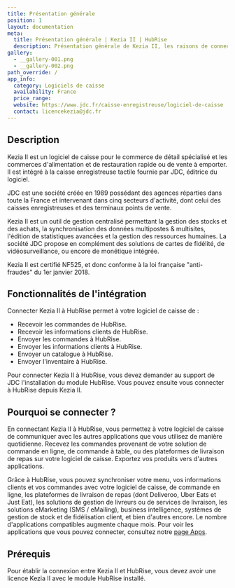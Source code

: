 ```yaml
---
title: Présentation générale
position: 1
layout: documentation
meta:
  title: Présentation générale | Kezia II | HubRise
  description: Présentation générale de Kezia II, les raisons de connecter votre caisse à HubRise et les fonctionnalités de l'intégration avec HubRise.
gallery:
  - __gallery-001.png
  - __gallery-002.png
path_override: /
app_info:
  category: Logiciels de caisse
  availability: France
  price_range:
  website: https://www.jdc.fr/caisse-enregistreuse/logiciel-de-caisse
  contact: licencekezia@jdc.fr
---
```


## Description

Kezia II est un logiciel de caisse pour le commerce de détail spécialisé et les commerces d'alimentation et de restauration rapide ou de vente à emporter. Il est intégré à la caisse enregistreuse tactile fournie par JDC, éditrice du logiciel.

JDC est une société créée en 1989 possédant des agences réparties dans toute la France et intervenant dans cinq secteurs d'activité, dont celui des caisses enregistreuses et des terminaux points de vente.

Kezia II est un outil de gestion centralisé permettant la gestion des stocks et des achats, la synchronisation des données multipostes & multisites, l'édition de statistiques avancées et la gestion des ressources humaines. La société JDC propose en complément des solutions de cartes de fidélité, de vidéosurveillance, ou encore de monétique intégrée.

Kezia II est certifié NF525, et donc conforme à la loi française "anti-fraudes" du 1er janvier 2018.

## Fonctionnalités de l'intégration

Connecter Kezia II à HubRise permet à votre logiciel de caisse de :

- Recevoir les commandes de HubRise.
- Recevoir les informations clients de HubRise.
- Envoyer les commandes à HubRise.
- Envoyer les informations clients à HubRise.
- Envoyer un catalogue à HubRise.
- Envoyer l'inventaire à HubRise.

Pour connecter Kezia II à HubRise, vous devez demander au support de JDC l'installation du module HubRise. Vous pouvez ensuite vous connecter à HubRise depuis Kezia II.

## Pourquoi se connecter ?

En connectant Kezia II à HubRise, vous permettez à votre logiciel de caisse de communiquer avec les autres applications que vous utilisez de manière quotidienne. Recevez les commandes provenant de votre solution de commande en ligne, de commande à table, ou des plateformes de livraison de repas sur votre logiciel de caisse. Exportez vos produits vers d'autres applications.

Grâce à HubRise, vous pouvez synchroniser votre menu, vos informations clients et vos commandes avec votre logiciel de caisse, de commande en ligne, les plateformes de livraison de repas (dont Deliveroo, Uber Eats et Just Eat), les solutions de gestion de livreurs ou de services de livraison, les solutions eMarketing (SMS / eMailing), business intelligence, systèmes de gestion de stock et de fidélisation client, et bien d'autres encore. Le nombre d'applications compatibles augmente chaque mois. Pour voir les applications que vous pouvez connecter, consultez notre [page Apps](/apps).

## Prérequis

Pour établir la connexion entre Kezia II et HubRise, vous devez avoir une licence Kezia II avec le module HubRise installé.
